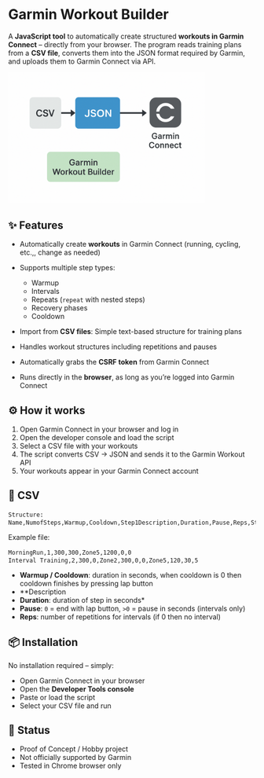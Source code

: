 # Garmin Workout Builder

A **JavaScript tool** to automatically create structured **workouts in Garmin Connect** – directly from your browser.
The program reads training plans from a **CSV file**, converts them into the JSON format required by Garmin, and uploads them to Garmin Connect via API.

<img src="HeroImage.png" alt="Workout Builder Flowchart" width="400">

## ✨ Features

* Automatically create **workouts** in Garmin Connect (running, cycling, etc.,, change as needed)
* Supports multiple step types:

  * Warmup
  * Intervals
  * Repeats (`repeat` with nested steps)
  * Recovery phases
  * Cooldown
* Import from **CSV files**: Simple text-based structure for training plans
* Handles workout structures including repetitions and pauses
* Automatically grabs the **CSRF token** from Garmin Connect
* Runs directly in the **browser**, as long as you’re logged into Garmin Connect

## ⚙️ How it works

1. Open Garmin Connect in your browser and log in
2. Open the developer console and load the script
3. Select a CSV file with your workouts
4. The script converts CSV → JSON and sends it to the Garmin Workout API
5. Your workouts appear in your Garmin Connect account


## 📝 CSV

```csv
Structure:
Name,NumofSteps,Warmup,Cooldown,Step1Description,Duration,Pause,Reps,Step2Description,Duration,Pause,Reps[...]
```

Example file:

```csv
MorningRun,1,300,300,Zone5,1200,0,0
Interval Training,2,300,0,Zone2,300,0,0,Zone5,120,30,5
```

* **Warmup / Cooldown**: duration in seconds, when cooldown is 0 then cooldown finishes by pressing lap button
* **Description
* **Duration**: duration of step in seconds* 
* **Pause**: `0` = end with lap button, `>0` = pause in seconds (intervals only)
* **Reps**: number of repetitions for intervals (if 0 then no interval)

## 📦 Installation

No installation required – simply:

* Open Garmin Connect in your browser
* Open the **Developer Tools console**
* Paste or load the script
* Select your CSV file and run

## 🚧 Status

* Proof of Concept / Hobby project
* Not officially supported by Garmin
* Tested in Chrome browser only

